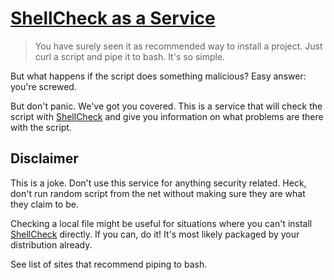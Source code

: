 # [ShellCheck as a Service](saas)

> You have surely seen it as recommended way to install a project. Just curl a
> script and pipe it to bash. It's so simple.

But what happens if the script does something malicious? Easy answer: you're
screwed.

But don't panic. We've got you covered. This is a service that will check the
script with [ShellCheck] and give you information on what problems are there
with the script.

[saas]: http://saas-lsedlar.rhcloud.com/

## Disclaimer

This is a joke. Don't use this service for anything security related. Heck,
don't run random script from the net without making sure they are what they
claim to be.

Checking a local file might be useful for situations where you can't install
[ShellCheck] directly. If you can, do it! It's most likely packaged by your
distribution already.

See list of sites that recommend piping to bash.

[shellcheck]: http://www.shellcheck.net/
